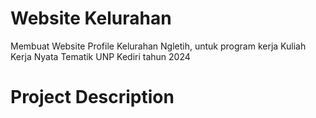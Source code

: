 # Website Kelurahan
Membuat Website Profile Kelurahan Ngletih, untuk program kerja Kuliah Kerja Nyata Tematik UNP Kediri tahun 2024

# Project Description

